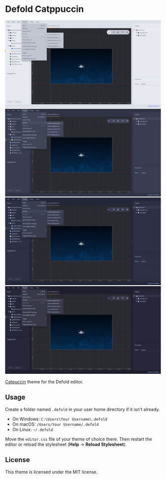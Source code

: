 # Defold Catppuccin

<p align="center">
  <img src="docs/media/latte_screenshot.png" alt="Latte screenshot">
  <img src="docs/media/frappe_screenshot.png" alt="Frappe screenshot">
  <img src="docs/media/macchiato_screenshot.png" alt="Macchiato screenshot">
  <img src="docs/media/mocha_screenshot.png" alt="Mocha screenshot">
</p>

[Catpuccin](https://github.com/catppuccin) theme for the Defold editor.

## Usage

Create a folder named `.defold` in your user home directory if it isn't already.

- On Windows: `C:\Users\Your Username\.defold`
- On macOS: `/Users/Your Username/.defold`
- On Linux: `~/.defold`

Move the `editor.css` file of your theme of choice there. Then restart the editor or
reload the stylesheet (**Help** → **Reload Stylesheet**).

## License

This theme is licensed under the MIT license.
